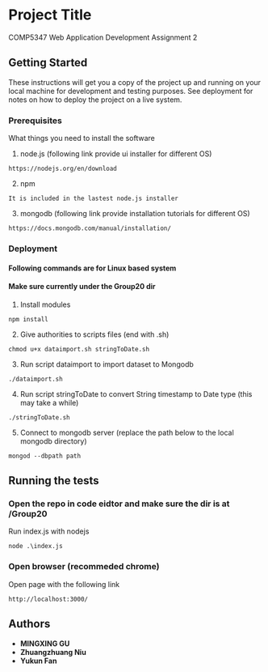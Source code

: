# Project Title

COMP5347 Web Application Development Assignment 2

## Getting Started

These instructions will get you a copy of the project up and running on your local machine for development and testing purposes. See deployment for notes on how to deploy the project on a live system.

### Prerequisites

What things you need to install the software
1. node.js (following link provide ui installer for different OS)
```
https://nodejs.org/en/download
```
2. npm
```
It is included in the lastest node.js installer
```
3. mongodb (following link provide installation tutorials for different OS)
```
https://docs.mongodb.com/manual/installation/
```
### Deployment
#### Following commands are for Linux based system
#### Make sure currently under the Group20 dir
1. Install modules
```
npm install
```
2. Give authorities to scripts files (end with .sh)
```
chmod u+x dataimport.sh stringToDate.sh
```
3. Run script dataimport to import dataset to Mongodb
```
./dataimport.sh
```
4. Run script stringToDate to convert String timestamp to Date type (this may take a while)
```
./stringToDate.sh
```
5. Connect to mongodb server (replace the path below to the local mongodb directory)
```
mongod --dbpath path
```

## Running the tests

### Open the repo in code eidtor and make sure the dir is at /Group20
Run index.js with nodejs 
```
node .\index.js
```

### Open browser (recommeded chrome)

Open page with the following link

```
http://localhost:3000/
```


## Authors

* **MINGXING GU**
* **Zhuangzhuang Niu**
* **Yukun Fan**


